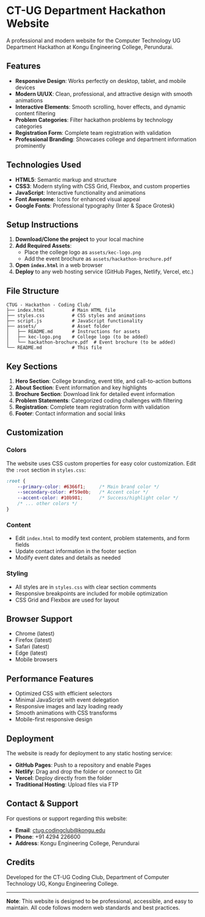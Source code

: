 # CT-UG Department Hackathon Website

A professional and modern website for the Computer Technology UG Department Hackathon at Kongu Engineering College, Perundurai.

## Features

- **Responsive Design**: Works perfectly on desktop, tablet, and mobile devices
- **Modern UI/UX**: Clean, professional, and attractive design with smooth animations
- **Interactive Elements**: Smooth scrolling, hover effects, and dynamic content filtering
- **Problem Categories**: Filter hackathon problems by technology categories
- **Registration Form**: Complete team registration with validation
- **Professional Branding**: Showcases college and department information prominently

## Technologies Used

- **HTML5**: Semantic markup and structure
- **CSS3**: Modern styling with CSS Grid, Flexbox, and custom properties
- **JavaScript**: Interactive functionality and animations
- **Font Awesome**: Icons for enhanced visual appeal
- **Google Fonts**: Professional typography (Inter & Space Grotesk)

## Setup Instructions

1. **Download/Clone the project** to your local machine
2. **Add Required Assets**:
   - Place the college logo as `assets/kec-logo.png`
   - Add the event brochure as `assets/hackathon-brochure.pdf`
3. **Open `index.html`** in a web browser
4. **Deploy** to any web hosting service (GitHub Pages, Netlify, Vercel, etc.)

## File Structure

```
CTUG - Hackathon - Coding Club/
├── index.html          # Main HTML file
├── styles.css          # CSS styles and animations
├── script.js           # JavaScript functionality
├── assets/             # Asset folder
│   ├── README.md       # Instructions for assets
│   ├── kec-logo.png    # College logo (to be added)
│   └── hackathon-brochure.pdf  # Event brochure (to be added)
└── README.md           # This file
```

## Key Sections

1. **Hero Section**: College branding, event title, and call-to-action buttons
2. **About Section**: Event information and key highlights
3. **Brochure Section**: Download link for detailed event information
4. **Problem Statements**: Categorized coding challenges with filtering
5. **Registration**: Complete team registration form with validation
6. **Footer**: Contact information and social links

## Customization

### Colors
The website uses CSS custom properties for easy color customization. Edit the `:root` section in `styles.css`:

```css
:root {
    --primary-color: #6366f1;     /* Main brand color */
    --secondary-color: #f59e0b;   /* Accent color */
    --accent-color: #10b981;      /* Success/highlight color */
    /* ... other colors */
}
```

### Content
- Edit `index.html` to modify text content, problem statements, and form fields
- Update contact information in the footer section
- Modify event dates and details as needed

### Styling
- All styles are in `styles.css` with clear section comments
- Responsive breakpoints are included for mobile optimization
- CSS Grid and Flexbox are used for layout

## Browser Support

- Chrome (latest)
- Firefox (latest)
- Safari (latest)
- Edge (latest)
- Mobile browsers

## Performance Features

- Optimized CSS with efficient selectors
- Minimal JavaScript with event delegation
- Responsive images and lazy loading ready
- Smooth animations with CSS transforms
- Mobile-first responsive design

## Deployment

The website is ready for deployment to any static hosting service:

- **GitHub Pages**: Push to a repository and enable Pages
- **Netlify**: Drag and drop the folder or connect to Git
- **Vercel**: Deploy directly from the folder
- **Traditional Hosting**: Upload files via FTP

## Contact & Support

For questions or support regarding this website:

- **Email**: ctug.codingclub@kongu.edu
- **Phone**: +91 4294 226600
- **Address**: Kongu Engineering College, Perundurai

## Credits

Developed for the CT-UG Coding Club, Department of Computer Technology UG, Kongu Engineering College.

---

**Note**: This website is designed to be professional, accessible, and easy to maintain. All code follows modern web standards and best practices.
